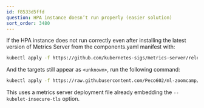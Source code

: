 ```yaml
---
id: f8533d5ffd
question: HPA instance doesn’t run properly (easier solution)
sort_order: 3480
---
```


If the HPA instance does not run correctly even after installing the latest version of Metrics Server from the components.yaml manifest with:

```bash
kubectl apply -f https://github.com/kubernetes-sigs/metrics-server/releases/latest/download/components.yaml
```

And the targets still appear as `<unknown>`, run the following command:

```bash
kubectl apply -f https://raw.githubusercontent.com/Peco602/ml-zoomcamp/main/10-kubernetes/kube-config/metrics-server-deployment.yaml
```

This uses a metrics server deployment file already embedding the `--kubelet-insecure-tls` option.